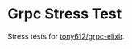 # Grpc Stress Test

Stress tests for [tony612/grpc-elixir](https://github.com/tony612/grpc-elixir).
